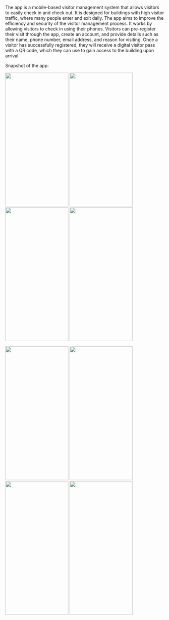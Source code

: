 The app is a mobile-based visitor management system that allows visitors to easily check in and check out. It is designed for buildings with high visitor traffic, where many people enter and exit daily. The app aims to improve the efficiency and security of the visitor management process. It works by allowing visitors to check in using their phones. Visitors can pre-register their visit through the app, create an account, and provide details such as their name, phone number, email address, and reason for visiting. Once a visitor has successfully registered, they will receive a digital visitor pass with a QR code, which they can use to gain access to the building upon arrival.

Snapshot of the app:


<img src="https://github.com/user-attachments/assets/14eccdab-9992-4b78-bc25-c5f80893eb60" width="200" height="422"> <img src="https://github.com/user-attachments/assets/32d578fa-5a2b-4d9f-8cc5-fcefc33b8593" width="200" height="422"> <img src="https://github.com/user-attachments/assets/79a8c606-08c9-44db-91cb-1988e9e572f2" width="200" height="422"> <img src="https://github.com/user-attachments/assets/544f2a0e-9aa8-4fc8-96a6-8ad2e09d9bb2" width="200" height="422">

<img src="https://github.com/user-attachments/assets/e321e65f-6726-4d14-aefc-76e5a80c3310" width="200" height="422"> <img src="https://github.com/user-attachments/assets/4f565803-e4a4-4b57-ba14-44bc57e4150f" width="200" height="422"> <img src="https://github.com/user-attachments/assets/9583407d-9900-474f-bcaa-954819efd6f7" width="200" height="422"> <img src="https://github.com/user-attachments/assets/12b8c0cb-5527-4553-8e0e-1e6d36216e0b" width="200" height="422">
